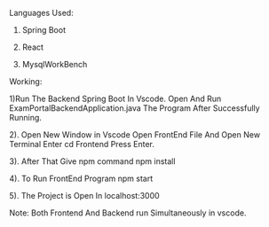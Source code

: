 Languages Used: 

1. Spring Boot
   
2. React
   
3. MysqlWorkBench
   
Working:

1)Run The Backend Spring Boot In Vscode. 
Open And Run ExamPortalBackendApplication.java The Program After Successfully Running. 

2). Open New Window in Vscode Open FrontEnd File And Open New Terminal 
Enter cd Frontend Press Enter. 

3). After That Give npm command npm install 

4). To Run FrontEnd Program npm start 

5). The Project is Open In localhost:3000 


Note: 
Both Frontend And Backend run Simultaneously in vscode.
